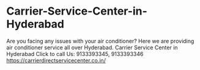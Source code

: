 # Carrier-Service-Center-in-Hyderabad
Are you facing any issues with your air conditioner? Here we are providing air conditioner service all over Hyderabad. Carrier Service Center in Hyderabad Click to call Us: 9133393345, 9133393346 https://carrierdirectservicecenter.co.in/
